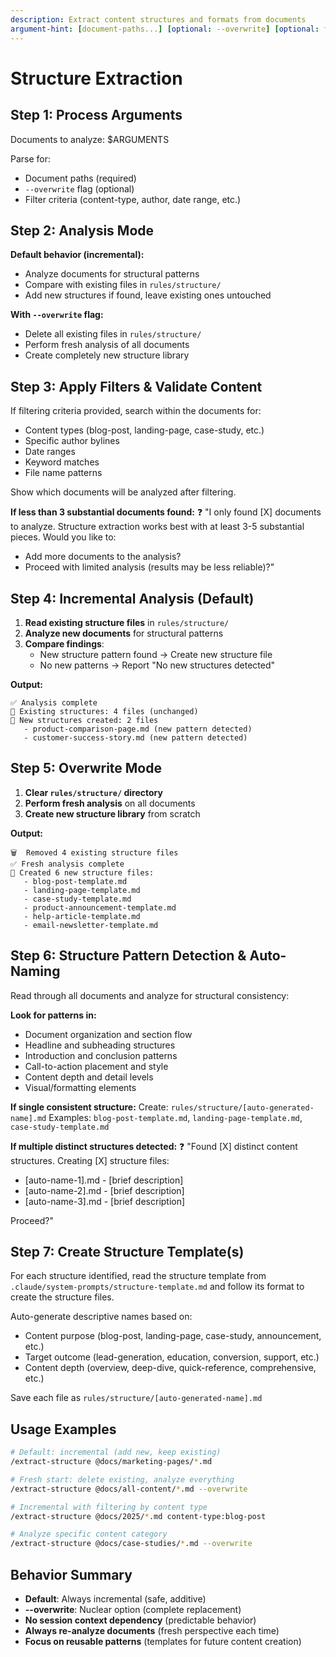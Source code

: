 ```yaml
---
description: Extract content structures and formats from documents
argument-hint: [document-paths...] [optional: --overwrite] [optional: filter-criteria]
---
```


# Structure Extraction

## Step 1: Process Arguments
Documents to analyze: $ARGUMENTS

Parse for:
- Document paths (required)
- `--overwrite` flag (optional)
- Filter criteria (content-type, author, date range, etc.)

## Step 2: Analysis Mode
**Default behavior (incremental):**
- Analyze documents for structural patterns
- Compare with existing files in `rules/structure/`
- Add new structures if found, leave existing ones untouched

**With `--overwrite` flag:**
- Delete all existing files in `rules/structure/`
- Perform fresh analysis of all documents
- Create completely new structure library

## Step 3: Apply Filters & Validate Content
If filtering criteria provided, search within the documents for:
- Content types (blog-post, landing-page, case-study, etc.)
- Specific author bylines
- Date ranges
- Keyword matches
- File name patterns

Show which documents will be analyzed after filtering.

**If less than 3 substantial documents found:**
❓ "I only found [X] documents to analyze. Structure extraction works best with at least 3-5 substantial pieces. Would you like to:
- Add more documents to the analysis?
- Proceed with limited analysis (results may be less reliable)?"

## Step 4: Incremental Analysis (Default)
1. **Read existing structure files** in `rules/structure/`
2. **Analyze new documents** for structural patterns
3. **Compare findings**:
   - New structure pattern found → Create new structure file
   - No new patterns → Report "No new structures detected"

**Output:**
```
✅ Analysis complete
📁 Existing structures: 4 files (unchanged)
📝 New structures created: 2 files
   - product-comparison-page.md (new pattern detected)
   - customer-success-story.md (new pattern detected)
```

## Step 5: Overwrite Mode
1. **Clear `rules/structure/` directory**
2. **Perform fresh analysis** on all documents
3. **Create new structure library** from scratch

**Output:**
```
🗑️  Removed 4 existing structure files
✅ Fresh analysis complete
📝 Created 6 new structure files:
   - blog-post-template.md
   - landing-page-template.md
   - case-study-template.md
   - product-announcement-template.md
   - help-article-template.md
   - email-newsletter-template.md
```

## Step 6: Structure Pattern Detection & Auto-Naming
Read through all documents and analyze for structural consistency:

**Look for patterns in:**
- Document organization and section flow
- Headline and subheading structures
- Introduction and conclusion patterns
- Call-to-action placement and style
- Content depth and detail levels
- Visual/formatting elements

**If single consistent structure:**
Create: `rules/structure/[auto-generated-name].md`
Examples: `blog-post-template.md`, `landing-page-template.md`, `case-study-template.md`

**If multiple distinct structures detected:**
❓ "Found [X] distinct content structures. Creating [X] structure files:
- [auto-name-1].md - [brief description]
- [auto-name-2].md - [brief description]
- [auto-name-3].md - [brief description]

Proceed?"

## Step 7: Create Structure Template(s)
For each structure identified, read the structure template from `.claude/system-prompts/structure-template.md` and follow its format to create the structure files.

Auto-generate descriptive names based on:
- Content purpose (blog-post, landing-page, case-study, announcement, etc.)
- Target outcome (lead-generation, education, conversion, support, etc.)
- Content depth (overview, deep-dive, quick-reference, comprehensive, etc.)

Save each file as `rules/structure/[auto-generated-name].md`

## Usage Examples

```bash
# Default: incremental (add new, keep existing)
/extract-structure @docs/marketing-pages/*.md

# Fresh start: delete existing, analyze everything
/extract-structure @docs/all-content/*.md --overwrite

# Incremental with filtering by content type
/extract-structure @docs/2025/*.md content-type:blog-post

# Analyze specific content category
/extract-structure @docs/case-studies/*.md --overwrite
```

## Behavior Summary
- **Default**: Always incremental (safe, additive)
- **--overwrite**: Nuclear option (complete replacement)
- **No session context dependency** (predictable behavior)
- **Always re-analyze documents** (fresh perspective each time)
- **Focus on reusable patterns** (templates for future content creation)
